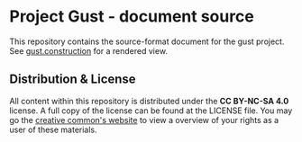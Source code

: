 # Project Gust - document source

This repository contains the source-format document for the gust project. See [gust.construction](https://gust.construction) for a rendered view.

## Distribution & License

All content within this repository is distributed under the **CC BY-NC-SA 4.0** license. A full copy of the license can be found at the LICENSE file. You may go the [creative common's website](https://creativecommons.org/licenses/by-nc-sa/4.0/) to view a overview of your rights as a user of these materials.

